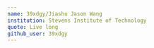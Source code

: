 ```yaml
---
name: 39xdgy/Jiashu Jason Wang
institution: Stevens Institute of Technology
quote: Live long
github_user: 39xdgy
---
```

